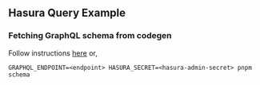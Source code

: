 ## Hasura Query Example

### Fetching GraphQL schema from codegen

Follow instructions [here](https://hasura.io/docs/latest/guides/export-graphql-schema/#using-graphqurl) or,

```
GRAPHQL_ENDPOINT=<endpoint> HASURA_SECRET=<hasura-admin-secret> pnpm schema
```
